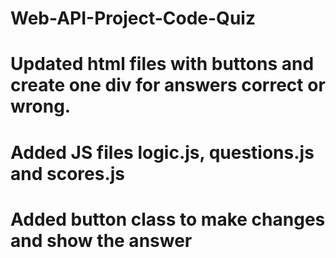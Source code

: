 # Web-API-Project-Code-Quiz
# Updated html files with buttons and create one div for answers correct or wrong.
# Added JS files logic.js, questions.js and scores.js
# Added button class to make changes and show the answer